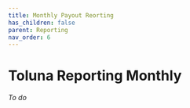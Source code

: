 ```yaml
---
title: Monthly Payout Reorting
has_children: false
parent: Reporting
nav_order: 6
---
```


# Toluna Reporting Monthly

*To do*
